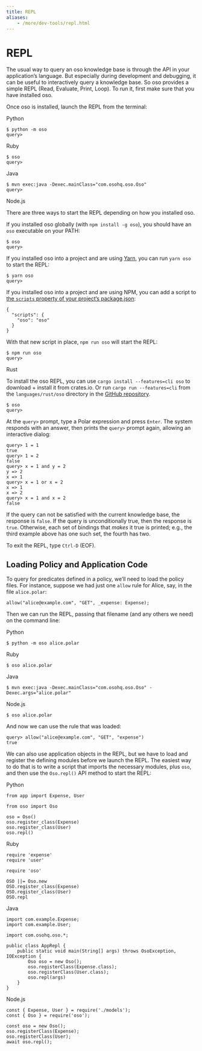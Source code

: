 ```yaml
---
title: REPL
aliases: 
    - /more/dev-tools/repl.html
---
```


# REPL

The usual way to query an oso knowledge base is through the API in your
application’s language. But especially during development and debugging,
it can be useful to interactively query a knowledge base. So oso provides
a simple REPL (Read, Evaluate, Print, Loop). To run it, first make sure
that you have installed oso.

Once oso is installed, launch the REPL from the terminal:

Python

```
$ python -m oso
query>
```

Ruby

```
$ oso
query>
```

Java

```
$ mvn exec:java -Dexec.mainClass="com.osohq.oso.Oso"
query>
```

Node.js

There are three ways to start the REPL depending on how you installed
oso.

If you installed oso globally (with `npm install -g oso`), you should
have an `oso` executable on your PATH:

```
$ oso
query>
```

If you installed oso into a project and are using [Yarn](https://yarnpkg.com/), you can run `yarn oso` to start the REPL:

```
$ yarn oso
query>
```

If you installed oso into a project and are using NPM, you can add a
script to [the `scripts` property of your project’s package.json](https://docs.npmjs.com/files/package.json#scripts):

```
{
  "scripts": {
    "oso": "oso"
  }
}
```

With that new script in place, `npm run oso` will start the REPL:

```
$ npm run oso
query>
```

Rust

To install the oso REPL, you can use `cargo install --features=cli oso`
to download + install it from crates.io. Or run `cargo run --features=cli`
from the `languages/rust/oso` directory in the [GitHub repository](https://github.com/osohq/oso).

```
$ oso
query>
```

At the `query>` prompt, type a Polar expression and press `Enter`.
The system responds with an answer, then prints the `query>` prompt
again, allowing an interactive dialog:

```
query> 1 = 1
true
query> 1 = 2
false
query> x = 1 and y = 2
y => 2
x => 1
query> x = 1 or x = 2
x => 1
x => 2
query> x = 1 and x = 2
false
```

If the query can not be satisfied with the current knowledge base,
the response is `false`. If the query is unconditionally true, then
the response is `true`. Otherwise, each set of bindings that *makes*
it true is printed; e.g., the third example above has one such set,
the fourth has two.

To exit the REPL, type `Ctrl-D` (EOF).

## Loading Policy and Application Code

To query for predicates defined in a policy, we’ll need to load the
policy files. For instance, suppose we had just one `allow` rule for
Alice, say, in the file `alice.polar`:

```
allow("alice@example.com", "GET", _expense: Expense);
```

Then we can run the REPL, passing that filename (and any others we need)
on the command line:

Python

```
$ python -m oso alice.polar
```

Ruby

```
$ oso alice.polar
```

Java

```
$ mvn exec:java -Dexec.mainClass="com.osohq.oso.Oso" -Dexec.args="alice.polar"
```

Node.js

```
$ oso alice.polar
```

And now we can use the rule that was loaded:

<!-- TODO(gj): it's a little unfortunate that we pass in a string here instead of
an Expense, which is the specializer in the above-loaded rule. -->
```
query> allow("alice@example.com", "GET", "expense")
true
```

We can also use application objects in the REPL, but we have to load
and register the defining modules before we launch the REPL. The easiest
way to do that is to write a script that imports the necessary modules,
plus `oso`, and then use the `Oso.repl()` API method to start the REPL:

Python

```
from app import Expense, User

from oso import Oso

oso = Oso()
oso.register_class(Expense)
oso.register_class(User)
oso.repl()
```

Ruby

```
require 'expense'
require 'user'

require 'oso'

OSO ||= Oso.new
OSO.register_class(Expense)
OSO.register_class(User)
OSO.repl
```

Java

```
import com.example.Expense;
import com.example.User;

import com.osohq.oso.*;

public class AppRepl {
    public static void main(String[] args) throws OsoException, IOException {
        Oso oso = new Oso();
        oso.registerClass(Expense.class);
        oso.registerClass(User.class);
        oso.repl(args)
    }
}
```

Node.js

```
const { Expense, User } = require('./models');
const { Oso } = require('oso');

const oso = new Oso();
oso.registerClass(Expense);
oso.registerClass(User);
await oso.repl();
```
